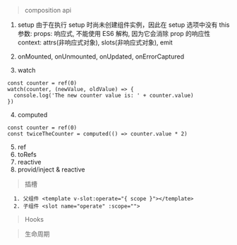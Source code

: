 > composition api
1. setup
  由于在执行 setup 时尚未创建组件实例，因此在 setup 选项中没有 this
  参数:
    props: 响应式, 不能使用 ES6 解构, 因为它会消除 prop 的响应性
    context: attrs(非响应式对象), slots(非响应式对象), emit
  
2. onMounted, onUnmounted, onUpdated, onErrorCaptured
3. watch
```
const counter = ref(0)
watch(counter, (newValue, oldValue) => {
  console.log('The new counter value is: ' + counter.value)
})
```
4. computed
```
const counter = ref(0)
const twiceTheCounter = computed(() => counter.value * 2)
```
5. ref
6. toRefs
7. reactive
8. provid/inject & reactive

> 插槽
```
  1. 父组件 <template v-slot:operate="{ scope }"></template>
  2. 子组件 <slot name="operate" :scope="">
```

> Hooks

> 生命周期
